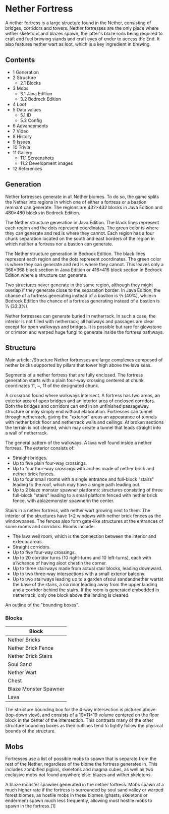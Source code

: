 # Nether Fortress
A nether fortress is a large structure found in the Nether, consisting of bridges, corridors and towers. Nether fortresses are the only place where wither skeletons and blazes spawn, the latter's blaze rods being required to craft and fuel brewing stands and craft eyes of ender to access the End. It also features nether wart as loot, which is a key ingredient in brewing.

## Contents
- 1 Generation
- 2 Structure
	- 2.1 Blocks
- 3 Mobs
	- 3.1 Java Edition
	- 3.2 Bedrock Edition
- 4 Loot
- 5 Data values
	- 5.1 ID
	- 5.2 Config
- 6 Advancements
- 7 Video
- 8 History
- 9 Issues
- 10 Trivia
- 11 Gallery
	- 11.1 Screenshots
	- 11.2 Development images
- 12 References

## Generation
Nether fortresses generate in all Nether biomes. To do so, the game splits the Nether into regions in which one of either a fortress or a bastion remnant can generate. The regions are 432×432 blocks in Java Edition and 480×480 blocks in Bedrock Edition. 

The Nether structure generation in Java Edition. The black lines represent each region and the dots represent coordinates. The green color is where they can generate and red is where they cannot.
Each region has a four chunk separation located on the south and east borders of the region in which neither a fortress nor a bastion can generate. 

The Nether structure generation in Bedrock Edition. The black lines represent each region and the dots represent coordinates. The green color is where they can generate and red is where they cannot.
This leaves only a 368×368 block section in Java Edition or 416×416 block section in Bedrock Edition where a structure can generate. 

Two structures never generate in the same region, although they might overlap if they generate close to the separation border. In Java Edition, the chance of a fortress generating instead of a bastion is 2⁄5 (40%), while in Bedrock Edition the chance of a fortress generating instead of a bastion is 1⁄3 (33.3%).

Nether fortresses can generate buried in netherrack. In such a case, the interior is not filled with netherrack; all hallways and passages are clear except for open walkways and bridges. It is possible but rare for glowstone or crimson and warped huge fungi to generate inside the fortress pathways.

## Structure
Main article: /Structure
Nether fortresses are large complexes composed of nether bricks supported by pillars that tower high above the lava seas.

Segments of a nether fortress that are fully enclosed.
The fortress generation starts with a plain four-way crossing centered at chunk coordinates 11, ~, 11 of the designated chunk.

A crossroad found where walkways intersect.
A fortress has two areas, an exterior area of open bridges and an interior area of enclosed corridors. Both the bridges and corridors can end in an unfinished passageway structure or may simply end without elaboration. Fortresses can tunnel through netherrack, giving the "exterior" areas an appearance of tunnels with nether brick floor and netherrack walls and ceilings. At broken sections the terrain is not cleared, which may create a tunnel that leads straight into a wall of netherrack.

The general pattern of the walkways.
A lava well found inside a nether fortress.
The exterior consists of:

- Straight bridges.
- Up to five plain four-way crossings.
- Up to four four-way crossings with arches made of nether brick and nether brick fences.
- Up to four small rooms with a single entrance and full-block "stairs" leading to the roof, which may have a single path leading out.
- Up to 2 blaze monster spawner platforms: structures consisting of three full-block "stairs" leading to a small platform fenced with nether brick fence, with ablazemonster spawnerin the center.

Stairs in a nether fortress, with nether wart growing next to them.
The interior of the structures have 1×2 windows with nether brick fences as the windowpanes. The fences also form gate-like structures at the entrances of some rooms and corridors. Rooms include:

- The lava well room, which is the connection between the interior and exterior areas.
- Straight corridors.
- Up to five four-way crossings.
- Up to 20 corridor turns (10 right-turns and 10 left-turns), each with a1⁄3chance of having aloot chestin the corner.
- Up to three stairways made from actual stair blocks, leading downward.
- Up to two three-way intersections with a small exterior balcony.
- Up to two stairways leading up to a garden ofsoul sandandnether wartat the base of the stairs, a corridor leading away from the upper landing and a corridor behind the stairs. If the room is generated embedded in netherrack, only one block above the landing is cleared.

An outline of the "bounding boxes".
### Blocks
| Block                 |
|-----------------------|
| Nether Bricks         |
| Nether Brick Fence    |
| Nether Brick Stairs   |
| Soul Sand             |
| Nether Wart           |
| Chest                 |
| Blaze Monster Spawner |
| Lava                  |

The structure bounding box for the 4-way intersection is pictured above (top-down view), and consists of a 19×11×19 volume centered on the floor block in the center of the intersection. This contrasts many of the other structure bounding boxes as their outlines tend to tightly follow the physical bounds of the structure.

## Mobs
Fortresses use a list of possible mobs to spawn that is separate from the rest of the Nether, regardless of the biome the fortress generates in. This includes zombified piglins, skeletons and magma cubes, as well as two exclusive mobs not found anywhere else: blazes and wither skeletons.

A blaze monster spawner generated in the nether fortress.
Mobs spawn at a much higher rate if the fortress is surrounded by soul sand valley or warped forest biomes, as hostile mobs in these biomes (ghasts, skeletons or endermen) spawn much less frequently, allowing most hostile mobs to spawn in the fortress.[1]

